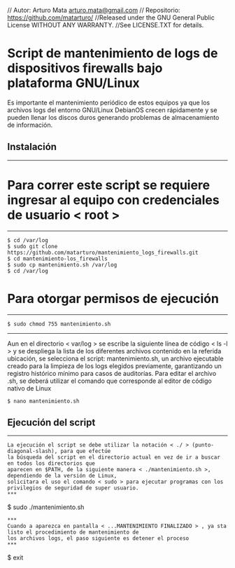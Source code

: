 // Autor: Arturo Mata <arturo.mata@gmail.com>
// Repositorio: https://github.com/matarturo/
//Released under the GNU General Public License WITHOUT ANY WARRANTY.
//See LICENSE.TXT for details.
# Script de mantenimiento de logs de dispositivos firewalls bajo plataforma GNU/Linux
Es importante el mantenimiento periódico de estos equipos ya que los archivos logs del entorno GNU/Linux DebianOS 
crecen rápidamente y se pueden llenar los discos duros generando problemas de almacenamiento de información.

## Instalación
***

# Para correr este script se requiere ingresar al equipo con credenciales de usuario < root >
***
```
$ cd /var/log
$ sudo git clone https://github.com/matarturo/mantenimiento_logs_firewalls.git
$ cd mantenimiento-los_firewalls
$ sudo cp mantenimiento.sh /var/log
$ cd /var/log
```
# Para otorgar permisos de ejecución
***
```
$ sudo chmod 755 mantenimiento.sh
```
***
Aun en el directorio < var/log > se escribe la siguiente línea de código < ls -l > y se despliega la 
lista de los diferentes archivos contenido en la referida ubicación, se selecciona el script: 
mantenimiento.sh, un archivo ejecutable creado para la limpieza de los logs elegidos 
previamente, garantizando un registro histórico mínimo para casos de auditorías. Para editar el 
archivo .sh, se deberá utilizar el comando <nano> que corresponde al editor de código nativo 
de Linux

```
$ nano mantenimiento.sh  
```
## Ejecución del script
***
```
La ejecución el script se debe utilizar la notación < ./ > (punto-diagonal-slash), para que efectúe 
la búsqueda del script en el directorio actual en vez de ir a buscar en todos los directorios que 
aparecen en $PATH, de la siguiente manera < ./mantenimiento.sh >, dependiendo de la versión de Linux, 
solicitara el uso el comando < sudo > para ejecutar programas con los privilegios de seguridad de super usuario.
***
```
$ sudo ./mantenimiento.sh 
```
***
Cuando a aparezca en pantalla < ...MANTENIMIENTO FINALIZADO > , ya sta listo el procedimiento de mantenimiento de
los archivos logs, el paso siguiente es detener el proceso
***
```
$ exit
``` 
